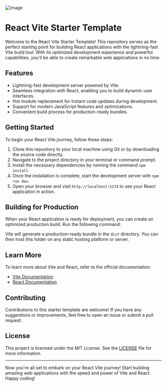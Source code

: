 ![image](https://github.com/BenGardiner123/react-vite-starter/assets/61527372/18fcbbeb-bfae-426a-9eae-79ff7b0e9e0b)
# React Vite Starter Template

Welcome to the React Vite Starter Template! This repository serves as the perfect starting point for building React applications with the lightning-fast Vite build tool. With its optimized development experience and powerful capabilities, you'll be able to create remarkable web applications in no time.

## Features

- Lightning-fast development server powered by Vite.
- Seamless integration with React, enabling you to build dynamic user interfaces.
- Hot module replacement for instant code updates during development.
- Support for modern JavaScript features and optimizations.
- Convenient build process for production-ready bundles.

## Getting Started

To begin your React Vite journey, follow these steps:

1. Clone this repository to your local machine using Git or by downloading the source code directly.
2. Navigate to the project directory in your terminal or command prompt.
3. Install the necessary dependencies by running the command `npm install`.
4. Once the installation is complete, start the development server with `npm run dev`.
5. Open your browser and visit `http://localhost:5174` to see your React application in action.

## Building for Production

When your React application is ready for deployment, you can create an optimized production build. Run the following command:

Vite will generate a production-ready bundle in the `dist` directory. You can then host this folder on any static hosting platform or server.

## Learn More

To learn more about Vite and React, refer to the official documentation:

- [Vite Documentation](https://vitejs.dev/)
- [React Documentation](https://react.dev/)

## Contributing

Contributions to this starter template are welcome! If you have any suggestions or improvements, feel free to open an issue or submit a pull request.

## License

This project is licensed under the MIT License. See the [LICENSE](LICENSE) file for more information.

---

Now you're all set to embark on your React Vite journey! Start building amazing web applications with the speed and power of Vite and React. Happy coding!


